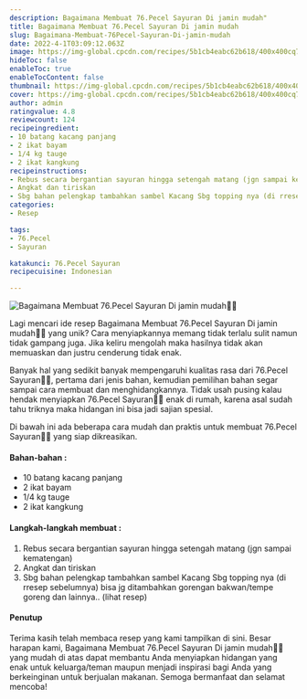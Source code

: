 ```yaml
---
description: Bagaimana Membuat 76.Pecel Sayuran Di jamin mudah"
title: Bagaimana Membuat 76.Pecel Sayuran Di jamin mudah
slug: Bagaimana-Membuat-76Pecel-Sayuran-Di-jamin-mudah
date: 2022-4-1T03:09:12.063Z
image: https://img-global.cpcdn.com/recipes/5b1cb4eabc62b618/400x400cq70/photo.jpg
hideToc: false
enableToc: true
enableTocContent: false
thumbnail: https://img-global.cpcdn.com/recipes/5b1cb4eabc62b618/400x400cq70/photo.jpg
cover: https://img-global.cpcdn.com/recipes/5b1cb4eabc62b618/400x400cq70/photo.jpg
author: admin
ratingvalue: 4.8
reviewcount: 124
recipeingredient:
- 10 batang kacang panjang
- 2 ikat bayam
- 1/4 kg tauge
- 2 ikat kangkung
recipeinstructions:
- Rebus secara bergantian sayuran hingga setengah matang (jgn sampai kematengan)
- Angkat dan tiriskan
- Sbg bahan pelengkap tambahkan sambel Kacang Sbg topping nya (di rresep sebelumnya) bisa jg ditambahkan gorengan bakwan/tempe goreng dan lainnya.. (lihat resep)
categories:
- Resep

tags:
- 76.Pecel
- Sayuran

katakunci: 76.Pecel Sayuran
recipecuisine: Indonesian

---
```


![Bagaimana Membuat 76.Pecel Sayuran Di jamin mudah👩‍🍳](https://img-global.cpcdn.com/recipes/5b1cb4eabc62b618/400x400cq70/photo.jpg)

Lagi mencari ide resep Bagaimana Membuat 76.Pecel Sayuran Di jamin mudah👩‍🍳 yang unik? Cara menyiapkannya memang tidak terlalu sulit namun tidak gampang juga. Jika keliru mengolah maka hasilnya tidak akan memuaskan dan justru cenderung tidak enak.

Banyak hal yang sedikit banyak mempengaruhi kualitas rasa dari 76.Pecel Sayuran👩‍🍳, pertama dari jenis bahan, kemudian pemilihan bahan segar sampai cara membuat dan menghidangkannya. Tidak usah pusing kalau hendak menyiapkan 76.Pecel Sayuran👩‍🍳 enak di rumah, karena asal sudah tahu triknya maka hidangan ini bisa jadi sajian spesial.

Di bawah ini ada beberapa cara mudah dan praktis untuk membuat 76.Pecel Sayuran👩‍🍳 yang siap dikreasikan.

<!--inarticleads1-->

#### Bahan-bahan :

- 10 batang kacang panjang
- 2 ikat bayam
- 1/4 kg tauge
- 2 ikat kangkung

<!--inarticleads2-->

#### Langkah-langkah membuat :

1. Rebus secara bergantian sayuran hingga setengah matang (jgn sampai kematengan)
1. Angkat dan tiriskan
1. Sbg bahan pelengkap tambahkan sambel Kacang Sbg topping nya (di rresep sebelumnya) bisa jg ditambahkan gorengan bakwan/tempe goreng dan lainnya.. (lihat resep)

#### Penutup

Terima kasih telah membaca resep yang kami tampilkan di sini. Besar harapan kami, Bagaimana Membuat 76.Pecel Sayuran Di jamin mudah👩‍🍳 yang mudah di atas dapat membantu Anda menyiapkan hidangan yang enak untuk keluarga/teman maupun menjadi inspirasi bagi Anda yang berkeinginan untuk berjualan makanan. Semoga bermanfaat dan selamat mencoba!